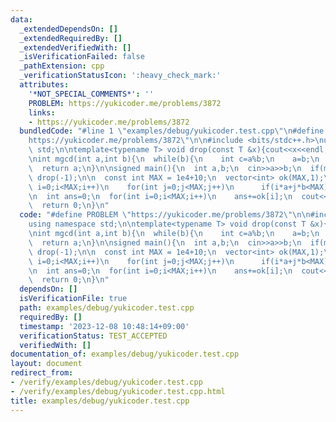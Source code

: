 ```yaml
---
data:
  _extendedDependsOn: []
  _extendedRequiredBy: []
  _extendedVerifiedWith: []
  _isVerificationFailed: false
  _pathExtension: cpp
  _verificationStatusIcon: ':heavy_check_mark:'
  attributes:
    '*NOT_SPECIAL_COMMENTS*': ''
    PROBLEM: https://yukicoder.me/problems/3872
    links:
    - https://yukicoder.me/problems/3872
  bundledCode: "#line 1 \"examples/debug/yukicoder.test.cpp\"\n#define PROBLEM \"\
    https://yukicoder.me/problems/3872\"\n\n#include <bits/stdc++.h>\nusing namespace\
    \ std;\n\ntemplate<typename T> void drop(const T &x){cout<<x<<endl;exit(0);}\n\
    \nint mgcd(int a,int b){\n  while(b){\n    int c=a%b;\n    a=b;\n    b=c;\n  }\n\
    \  return a;\n}\n\nsigned main(){\n  int a,b;\n  cin>>a>>b;\n  if(mgcd(a,b)!=1)\
    \ drop(-1);\n\n  const int MAX = 1e4+10;\n  vector<int> ok(MAX,1);\n  for(int\
    \ i=0;i<MAX;i++)\n    for(int j=0;j<MAX;j++)\n      if(i*a+j*b<MAX) ok[i*a+j*b]=0;\n\
    \n  int ans=0;\n  for(int i=0;i<MAX;i++)\n    ans+=ok[i];\n  cout<<ans<<endl;\n\
    \  return 0;\n}\n"
  code: "#define PROBLEM \"https://yukicoder.me/problems/3872\"\n\n#include <bits/stdc++.h>\n\
    using namespace std;\n\ntemplate<typename T> void drop(const T &x){cout<<x<<endl;exit(0);}\n\
    \nint mgcd(int a,int b){\n  while(b){\n    int c=a%b;\n    a=b;\n    b=c;\n  }\n\
    \  return a;\n}\n\nsigned main(){\n  int a,b;\n  cin>>a>>b;\n  if(mgcd(a,b)!=1)\
    \ drop(-1);\n\n  const int MAX = 1e4+10;\n  vector<int> ok(MAX,1);\n  for(int\
    \ i=0;i<MAX;i++)\n    for(int j=0;j<MAX;j++)\n      if(i*a+j*b<MAX) ok[i*a+j*b]=0;\n\
    \n  int ans=0;\n  for(int i=0;i<MAX;i++)\n    ans+=ok[i];\n  cout<<ans<<endl;\n\
    \  return 0;\n}\n"
  dependsOn: []
  isVerificationFile: true
  path: examples/debug/yukicoder.test.cpp
  requiredBy: []
  timestamp: '2023-12-08 10:48:14+09:00'
  verificationStatus: TEST_ACCEPTED
  verifiedWith: []
documentation_of: examples/debug/yukicoder.test.cpp
layout: document
redirect_from:
- /verify/examples/debug/yukicoder.test.cpp
- /verify/examples/debug/yukicoder.test.cpp.html
title: examples/debug/yukicoder.test.cpp
---
```

